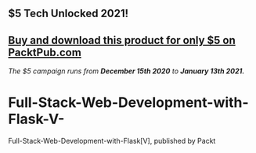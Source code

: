 ## $5 Tech Unlocked 2021!
[Buy and download this product for only $5 on PacktPub.com](https://www.packtpub.com/)
-----
*The $5 campaign         runs from __December 15th 2020__ to __January 13th 2021.__*

# Full-Stack-Web-Development-with-Flask-V-
Full-Stack-Web-Development-with-Flask[V], published by Packt
